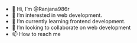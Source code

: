 - 👋 Hi, I’m @Ranjana986r
- 👀 I’m interested in web development.
- 🌱 I’m currently learning frontend development.
- 💞️ I’m looking to collaborate on web development
- 📫 How to reach me

<!---
Ranjana986r/Ranjana986r is a ✨ special ✨ repository because its `README.md` (this file) appears on your GitHub profile.
You can click the Preview link to take a look at your changes.
--->

